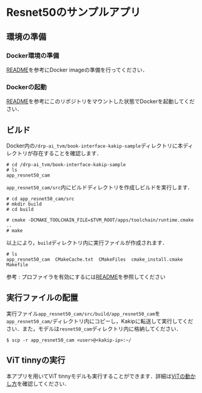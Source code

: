 # Resnet50のサンプルアプリ

## 環境の準備

### Docker環境の準備

[README](../README.md)を参考にDocker imageの準備を行ってください．

### Dockerの起動

[README](../README.md)を参考にこのリポジトリをマウントした状態でDockerを起動してください．


## ビルド

Docker内の`/drp-ai_tvm/book-interface-kakip-sample`ディレクトリに本ディレクトリが存在することを確認します．
```
# cd /drp-ai_tvm/book-interface-kakip-sample
# ls
app_resnet50_cam
```

`app_resnet50_cam/src`内にビルドディレクトリを作成しビルドを実行します．
```
# cd app_resnet50_cam/src
# mkdir build
# cd build

# cmake -DCMAKE_TOOLCHAIN_FILE=$TVM_ROOT/apps/toolchain/runtime.cmake ..
# make
```
以上により，`build`ディレクトリ内に実行ファイルが作成されます．

```
# ls
app_resnet50_cam  CMakeCache.txt  CMakeFiles  cmake_install.cmake  Makefile
```

参考 : プロファイラを有効にするには[README](../README.md)を参照してください

## 実行ファイルの配置

実行ファイル`app_resnet50_cam/src/build/app_resnet50_cam`を`app_resnet50_cam/`ディレクトリ内にコピーし，Kakipに転送して実行してください．また，モデルは`resnet50_cam`ディレクトリ内に格納してください．

```
$ scp -r app_resnet50_cam <user>@<kakip-ip>:~/
```

## ViT tinnyの実行

本アプリを用いてViT tinnyモデルも実行することができます．詳細は[ViTの動かし方](./ViT.md)を確認してください．
